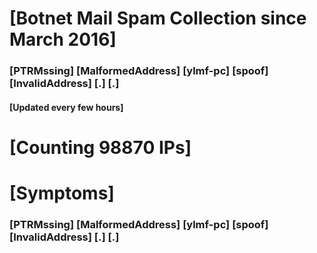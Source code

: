 # [Botnet Mail Spam Collection since March 2016]
### [PTRMssing] [MalformedAddress] [ylmf-pc] [spoof] [InvalidAddress] [.] [.]
#### [Updated every few hours]

# [Counting 98870 IPs]

# [Symptoms] 
###   [PTRMssing] [MalformedAddress] [ylmf-pc] [spoof] [InvalidAddress] [.] [.]
